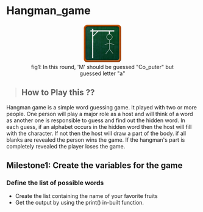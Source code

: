 # Hangman_game
<figure>
<div style="text-align:center"><img src="hangman.png" alt="Hangman" fig="fegf" width="100" heiht="100">
<figcaption>fig1: In this round, 'M' should be guessed "Co_puter" but guessed letter "a" </figcaption>
</div>
</figure>

> ## How to Play this ??
Hangman game is a simple word guessing game. It played with two or more people. One person will play a major role as a host and will think of a word  as another one is responsible to guess and find out the hidden word. In each guess, if an alphabet occurs in the hidden word then the host will fill with the character. If not then the host will draw a part of the body.  if all blanks are revealed the person wins the game. If the hangman's part is completely revealed the player loses the game.  

 **Milestone1: Create the variables for the game** 
---

### **Define the list of possible words**
- Create the list containing the name of your favorite fruits
- Get the output by using the print() in-built function.






